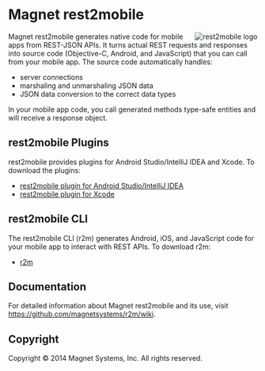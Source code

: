 # Magnet rest2mobile

<img src="http://developer.magnet.com/tmp/img/logo_r2m_main.png"
 alt="rest2mobile logo" title="rest2mobile" align="right" />

Magnet rest2mobile generates native code for mobile apps from REST-JSON APIs. It turns actual REST requests and responses into source code (Objective-C, Android, and JavaScript) that you can call from your mobile app. The source code automatically handles:

* server connections
* marshaling and unmarshaling JSON data
* JSON data conversion to the correct data types

In your mobile app code, you call generated methods type-safe entities and will receive a response object.

## rest2mobile Plugins

rest2mobile provides plugins for Android Studio/IntelliJ IDEA and Xcode. To download the plugins:

* [rest2mobile plugin for Android Studio/IntelliJ IDEA](https://github.com/magnetsystems/r2m-plugin-android/)
* [rest2mobile plugin for Xcode](https://github.com/magnetsystems/r2m-plugin-ios/)

## rest2mobile CLI

The rest2mobile CLI (r2m) generates Android, iOS, and JavaScript code for your mobile app to interact with REST APIs. To download r2m:

* [r2m](https://github.com/magnetsystems/r2m-cli/)


## Documentation

For detailed information about Magnet rest2mobile and its use, visit https://github.com/magnetsystems/r2m/wiki.

## Copyright

Copyright © 2014 Magnet Systems, Inc. All rights reserved.

<!---
## License

Licensed under the **[Apache License, Version 2.0] [license]** (the "License");
you may not use this software except in compliance with the License.
-->

